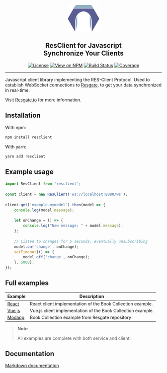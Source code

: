<p align="center"><a href="https://resgate.io" target="_blank" rel="noopener noreferrer"><img width="100" src="docs/img/resgate-logo.png" alt="Resgate logo"></a></p>


<h2 align="center"><b>ResClient for Javascript</b><br/>Synchronize Your Clients</h2>
</p>

<p align="center">
<a href="http://opensource.org/licenses/MIT"><img src="https://img.shields.io/badge/license-MIT-blue.svg" alt="License"></a>
<a href="https://www.npmjs.org/package/resclient"><img src="http://img.shields.io/npm/v/resclient.svg" alt="View on NPM"></a>
<a href="https://travis-ci.com/jirenius/resclient"><img src="https://travis-ci.com/jirenius/resclient.svg?branch=master" alt="Build Status"></a>
<a href="https://coveralls.io/github/jirenius/resclient?branch=master"><img src="https://coveralls.io/repos/github/jirenius/resclient/badge.svg?branch=master" alt="Coverage"></a>
</p>

---

Javascript client library implementing the RES-Client Protocol. Used to establish WebSocket connections to [Resgate](https://resgate.io), to get your data synchronized in real-time.

Visit [Resgate.io](https://resgate.io) for more information.

## Installation

With npm:
```sh
npm install resclient
```

With yarn:
```sh
yarn add resclient
```

## Example usage

```javascript
import ResClient from 'resclient';

const client = new ResClient('ws://localhost:8080/ws');

client.get('example.mymodel').then(model => {
    console.log(model.message);

    let onChange = () => {
        console.log("New message: " + model.message);
    };

    // Listen to changes for 5 seconds, eventually unsubscribing
    model.on('change', onChange);
    setTimeout(() => {
        model.off('change', onChange);
    }, 5000);
});
```

## Full examples

| Example | Description
| --- | ---
| [React](examples/book-collection-react/) | React client implementation of the Book Collection example.
| [Vue.js](examples/book-collection-vuejs/) | Vue.js client implementation of the Book Collection example.
| [Modapp](https://github.com/jirenius/resgate/tree/master/examples/book-collection) | Book Collection example from Resgate repository

> **Note**
>
> All examples are complete with both service and client.

## Documentation

[Markdown documentation](https://github.com/jirenius/resclient/blob/master/docs/docs.md)